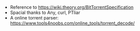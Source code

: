 * Reference to https://wiki.theory.org/BitTorrentSpecification
* Spacial thanks to Any, curl, PTliar
* A online torrent parser: https://www.tools4noobs.com/online_tools/torrent_decode/

